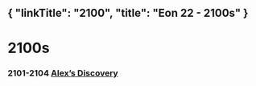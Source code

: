 {
    "linkTitle": "2100",
    "title": "Eon 22 - 2100s"
}
---

# 2100s

### 2101-2104 [Alex’s Discovery](/alexs_discovery)